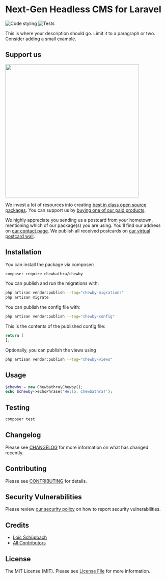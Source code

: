 # Next-Gen Headless CMS for Laravel
<!---
[![Latest Version on Packagist](https://img.shields.io/packagist/v/chewbathra/chewby.svg?style=flat-square)](https://packagist.org/packages/chewbathra/chewby)
[![GitHub Tests Action Status](https://img.shields.io/github/workflow/status/chewbathra/chewby/run-tests?label=tests)](https://github.com/chewbathra/chewby/actions?query=workflow%3Arun-tests+branch%3Amaster)
[![GitHub Code Style Action Status](https://img.shields.io/github/workflow/status/chewbathra/chewby/Fix%20PHP%20code%20style%20issues?label=code%20style)](https://github.com/chewbathra/chewby/actions?query=workflow%3A"Fix+PHP+code+style+issues"+branch%3Amaster)
[![Total Downloads](https://img.shields.io/packagist/dt/chewbathra/chewby.svg?style=flat-square)](https://packagist.org/packages/chewbathra/chewby)
-->
![Code styling](https://github.com/Chewbathra/Chewby/actions/workflows/fix-php-code-style-issues.yml/badge.svg)
![Tests](https://github.com/Chewbathra/Chewby/actions/workflows/run-tests.yml/badge.svg)


This is where your description should go. Limit it to a paragraph or two. Consider adding a small example.

## Support us

[<img src="https://github-ads.s3.eu-central-1.amazonaws.com/Chewby.jpg?t=1" width="419px" />](https://spatie.be/github-ad-click/Chewby)

We invest a lot of resources into creating [best in class open source packages](https://spatie.be/open-source). You can support us by [buying one of our paid products](https://spatie.be/open-source/support-us).

We highly appreciate you sending us a postcard from your hometown, mentioning which of our package(s) you are using. You'll find our address on [our contact page](https://spatie.be/about-us). We publish all received postcards on [our virtual postcard wall](https://spatie.be/open-source/postcards).

## Installation

You can install the package via composer:

```bash
composer require chewbathra/chewby
```

You can publish and run the migrations with:

```bash
php artisan vendor:publish --tag="chewby-migrations"
php artisan migrate
```

You can publish the config file with:

```bash
php artisan vendor:publish --tag="chewby-config"
```

This is the contents of the published config file:

```php
return [
];
```

Optionally, you can publish the views using

```bash
php artisan vendor:publish --tag="chewby-views"
```

## Usage

```php
$chewby = new Chewbathra\Chewby();
echo $chewby->echoPhrase('Hello, Chewbathra!');
```

## Testing

```bash
composer test
```

## Changelog

Please see [CHANGELOG](CHANGELOG.md) for more information on what has changed recently.

## Contributing

Please see [CONTRIBUTING](CONTRIBUTING.md) for details.

## Security Vulnerabilities

Please review [our security policy](../../security/policy) on how to report security vulnerabilities.

## Credits

- [Loïc Schüpbach](https://github.com/Chewbathra)
- [All Contributors](../../contributors)

## License

The MIT License (MIT). Please see [License File](LICENSE.md) for more information.
